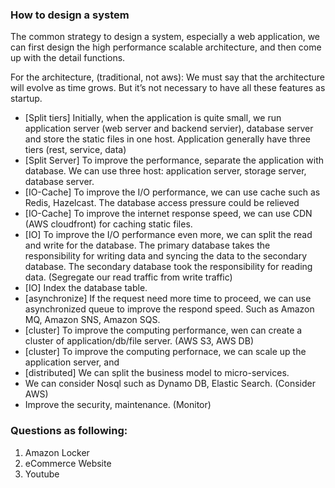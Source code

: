 ### How to design a system

The common strategy to design a system, especially a web application, we can first design the high performance scalable architecture, and then come up with the detail functions.

For the architecture, (traditional, not aws):
We must say that the architecture will evolve as time grows. But it’s not necessary to have all these features as startup.

- [Split tiers] Initially, when the application is quite small, we run application server (web server and backend servier), database server and store the static files in one host. Application generally have three tiers (rest, service, data)
- [Split Server] To improve the performance, separate the application with database. We can use three host: application server, storage server, database server.
- [IO-Cache] To improve the I/O performance, we can use cache such as Redis, Hazelcast. The database access pressure could be relieved 
- [IO-Cache] To improve the internet response speed, we can use CDN (AWS cloudfront) for caching static files. 
- [IO] To improve the I/O performance even more, we can split the read and write for the database. The primary database takes the responsibility for writing data and syncing the data to the secondary database. The secondary database took the responsibility for reading data. (Segregate our read traffic from write traffic)
- [IO] Index the database table.
- [asynchronize] If the request need more time to proceed, we can use asynchronized queue to improve the respond speed. Such as Amazon MQ, Amazon SNS, Amazon SQS. 
- [cluster] To improve the computing performance, wen can create a cluster of application/db/file server. (AWS S3, AWS DB)
- [cluster] To improve the computing perfornace, we can scale up the application server, and 
- [distributed] We can split the business model to micro-services. 
- We can consider Nosql such as Dynamo DB, Elastic Search. (Consider AWS)
- Improve the security, maintenance. (Monitor)

### Questions as following:
1. Amazon Locker
2. eCommerce Website
3. Youtube
